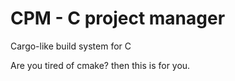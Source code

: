 # CPM - C project manager
Cargo-like build system for C

Are you tired of cmake? then this is for you.
